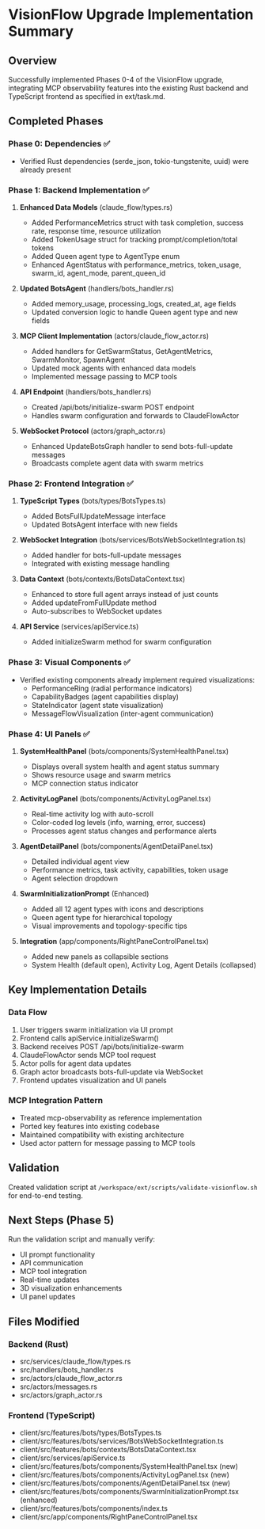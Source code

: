 # VisionFlow Upgrade Implementation Summary

## Overview
Successfully implemented Phases 0-4 of the VisionFlow upgrade, integrating MCP observability features into the existing Rust backend and TypeScript frontend as specified in ext/task.md.

## Completed Phases

### Phase 0: Dependencies ✅
- Verified Rust dependencies (serde_json, tokio-tungstenite, uuid) were already present

### Phase 1: Backend Implementation ✅
1. **Enhanced Data Models** (claude_flow/types.rs)
   - Added PerformanceMetrics struct with task completion, success rate, response time, resource utilization
   - Added TokenUsage struct for tracking prompt/completion/total tokens
   - Added Queen agent type to AgentType enum
   - Enhanced AgentStatus with performance_metrics, token_usage, swarm_id, agent_mode, parent_queen_id

2. **Updated BotsAgent** (handlers/bots_handler.rs)
   - Added memory_usage, processing_logs, created_at, age fields
   - Updated conversion logic to handle Queen agent type and new fields

3. **MCP Client Implementation** (actors/claude_flow_actor.rs)
   - Added handlers for GetSwarmStatus, GetAgentMetrics, SwarmMonitor, SpawnAgent
   - Updated mock agents with enhanced data models
   - Implemented message passing to MCP tools

4. **API Endpoint** (handlers/bots_handler.rs)
   - Created /api/bots/initialize-swarm POST endpoint
   - Handles swarm configuration and forwards to ClaudeFlowActor

5. **WebSocket Protocol** (actors/graph_actor.rs)
   - Enhanced UpdateBotsGraph handler to send bots-full-update messages
   - Broadcasts complete agent data with swarm metrics

### Phase 2: Frontend Integration ✅
1. **TypeScript Types** (bots/types/BotsTypes.ts)
   - Added BotsFullUpdateMessage interface
   - Updated BotsAgent interface with new fields

2. **WebSocket Integration** (bots/services/BotsWebSocketIntegration.ts)
   - Added handler for bots-full-update messages
   - Integrated with existing message handling

3. **Data Context** (bots/contexts/BotsDataContext.tsx)
   - Enhanced to store full agent arrays instead of just counts
   - Added updateFromFullUpdate method
   - Auto-subscribes to WebSocket updates

4. **API Service** (services/apiService.ts)
   - Added initializeSwarm method for swarm configuration

### Phase 3: Visual Components ✅
- Verified existing components already implement required visualizations:
  - PerformanceRing (radial performance indicators)
  - CapabilityBadges (agent capabilities display)
  - StateIndicator (agent state visualization)
  - MessageFlowVisualization (inter-agent communication)

### Phase 4: UI Panels ✅
1. **SystemHealthPanel** (bots/components/SystemHealthPanel.tsx)
   - Displays overall system health and agent status summary
   - Shows resource usage and swarm metrics
   - MCP connection status indicator

2. **ActivityLogPanel** (bots/components/ActivityLogPanel.tsx)
   - Real-time activity log with auto-scroll
   - Color-coded log levels (info, warning, error, success)
   - Processes agent status changes and performance alerts

3. **AgentDetailPanel** (bots/components/AgentDetailPanel.tsx)
   - Detailed individual agent view
   - Performance metrics, task activity, capabilities, token usage
   - Agent selection dropdown

4. **SwarmInitializationPrompt** (Enhanced)
   - Added all 12 agent types with icons and descriptions
   - Queen agent type for hierarchical topology
   - Visual improvements and topology-specific tips

5. **Integration** (app/components/RightPaneControlPanel.tsx)
   - Added new panels as collapsible sections
   - System Health (default open), Activity Log, Agent Details (collapsed)

## Key Implementation Details

### Data Flow
1. User triggers swarm initialization via UI prompt
2. Frontend calls apiService.initializeSwarm()
3. Backend receives POST /api/bots/initialize-swarm
4. ClaudeFlowActor sends MCP tool request
5. Actor polls for agent data updates
6. Graph actor broadcasts bots-full-update via WebSocket
7. Frontend updates visualization and UI panels

### MCP Integration Pattern
- Treated mcp-observability as reference implementation
- Ported key features into existing codebase
- Maintained compatibility with existing architecture
- Used actor pattern for message passing to MCP tools

## Validation
Created validation script at `/workspace/ext/scripts/validate-visionflow.sh` for end-to-end testing.

## Next Steps (Phase 5)
Run the validation script and manually verify:
- UI prompt functionality
- API communication
- MCP tool integration
- Real-time updates
- 3D visualization enhancements
- UI panel updates

## Files Modified

### Backend (Rust)
- src/services/claude_flow/types.rs
- src/handlers/bots_handler.rs
- src/actors/claude_flow_actor.rs
- src/actors/messages.rs
- src/actors/graph_actor.rs

### Frontend (TypeScript)
- client/src/features/bots/types/BotsTypes.ts
- client/src/features/bots/services/BotsWebSocketIntegration.ts
- client/src/features/bots/contexts/BotsDataContext.tsx
- client/src/services/apiService.ts
- client/src/features/bots/components/SystemHealthPanel.tsx (new)
- client/src/features/bots/components/ActivityLogPanel.tsx (new)
- client/src/features/bots/components/AgentDetailPanel.tsx (new)
- client/src/features/bots/components/SwarmInitializationPrompt.tsx (enhanced)
- client/src/features/bots/components/index.ts
- client/src/app/components/RightPaneControlPanel.tsx